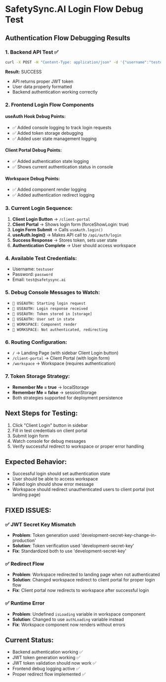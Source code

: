 # SafetySync.AI Login Flow Debug Test

## Authentication Flow Debugging Results

### 1. Backend API Test ✅
```bash
curl -X POST -H "Content-Type: application/json" -d '{"username":"testuser","password":"password"}' http://localhost:5000/api/auth/login
```

**Result:** SUCCESS
- API returns proper JWT token
- User data properly formatted
- Backend authentication working correctly

### 2. Frontend Login Flow Components

#### useAuth Hook Debug Points:
- ✅ Added console logging to track login requests
- ✅ Added token storage debugging
- ✅ Added user state management logging

#### Client Portal Debug Points:
- ✅ Added authentication state logging
- ✅ Shows current authentication status in console

#### Workspace Debug Points:
- ✅ Added component render logging
- ✅ Added authentication redirect logging

### 3. Current Login Sequence:

1. **Client Login Button** → `/client-portal`
2. **Client Portal** → Shows login form (forceShowLogin: true)
3. **Login Form Submit** → Calls `useAuth.login()`
4. **useAuth.login()** → Makes API call to `/api/auth/login`
5. **Success Response** → Stores token, sets user state
6. **Authentication Complete** → User should access workspace

### 4. Available Test Credentials:
- Username: `testuser`
- Password: `password`
- Email: `test@safetysync.ai`

### 5. Debug Console Messages to Watch:
- `🔐 USEAUTH: Starting login request`
- `🔐 USEAUTH: Login response received`
- `🔐 USEAUTH: Token stored in [storage]`
- `🔐 USEAUTH: User set in state`
- `🏢 WORKSPACE: Component render`
- `🏢 WORKSPACE: Not authenticated, redirecting`

### 6. Routing Configuration:
- `/` → Landing Page (with sidebar Client Login button)
- `/client-portal` → Client Portal (with login form)
- `/workspace` → Workspace (requires authentication)

### 7. Token Storage Strategy:
- **Remember Me = true** → localStorage
- **Remember Me = false** → sessionStorage
- Both strategies supported for deployment persistence

## Next Steps for Testing:

1. Click "Client Login" button in sidebar
2. Fill in test credentials on client portal
3. Submit login form
4. Watch console for debug messages
5. Verify successful redirect to workspace or proper error handling

## Expected Behavior:
- Successful login should set authentication state
- User should be able to access workspace
- Failed login should show error message
- Workspace should redirect unauthenticated users to client portal (not landing page)

## FIXED ISSUES:

### ✅ JWT Secret Key Mismatch
- **Problem**: Token generation used 'development-secret-key-change-in-production'
- **Solution**: Token verification used 'development-secret-key'
- **Fix**: Standardized both to use 'development-secret-key'

### ✅ Redirect Flow
- **Problem**: Workspace redirected to landing page when not authenticated
- **Solution**: Changed workspace redirect to client portal for proper login flow
- **Fix**: Client portal now redirects to workspace after successful login

### ✅ Runtime Error
- **Problem**: Undefined `isLoading` variable in workspace component
- **Solution**: Changed to use `authLoading` variable instead
- **Fix**: Workspace component now renders without errors

## Current Status:
- Backend authentication working ✅
- JWT token generation working ✅
- JWT token validation should now work ✅
- Frontend debug logging active ✅
- Proper redirect flow implemented ✅